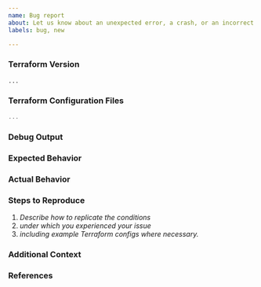 ```yaml
---
name: Bug report
about: Let us know about an unexpected error, a crash, or an incorrect behavior.
labels: bug, new

---
```


<!--
Thank you for opening an issue! Please note that we try to keep this issue tracker reserved for bug reports 
and feature requests for the FireHydrant provider. For issues related to the FireHydrant platform, please 
visit [FireHydrant Support](https://support.firehydrant.com/hc/en-us).
-->

### Terraform Version
<!---
Run `terraform version` to show the version, and paste the result between the ``` marks below.
If you are not running the latest version of Terraform, please try upgrading because your 
issue may have already been fixed.
-->

```
...
```

### Terraform Configuration Files
<!--
Paste the relevant parts of your Terraform configuration between the ``` marks below.
-->

```terraform
...
```

### Debug Output
<!--
Full debug output can be obtained by running Terraform with the environment variable `TF_LOG=trace`. 
Please create a GitHub Gist containing the debug output. Please do _not_ paste the debug output in 
the issue, since debug output is long.

Debug output may contain sensitive information. Please review it before posting publicly.
-->

### Expected Behavior
<!--
What should have happened?
-->

### Actual Behavior
<!--
What actually happened?
-->

### Steps to Reproduce
<!--
Please list the full steps required to reproduce the issue.
-->

1. _Describe how to replicate the conditions_
1. _under which you experienced your issue_
1. _including example Terraform configs where necessary._

### Additional Context
<!--
Is there anything atypical about your situation that we should know? For example: 
is Terraform running in a wrapper script or in a CI system? Are you passing any 
unusual command line options or environment variables to opt-in to non-default behavior?
-->

### References
<!--
Are there any other GitHub issues (open or closed) or pull requests that should be linked here?
For example:
- #6017
-->